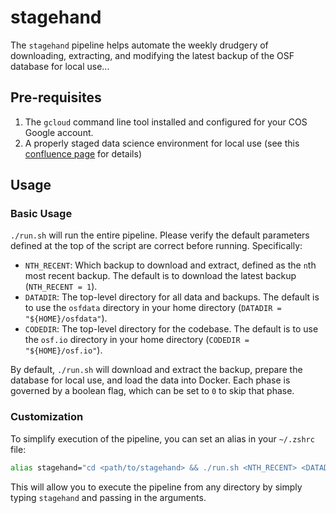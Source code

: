 # stagehand

The `stagehand` pipeline helps automate the weekly drudgery of downloading, extracting, and modifying the latest backup of the OSF database for local use...

## Pre-requisites

1. The `gcloud` command line tool installed and configured for your COS Google account.
2. A properly staged data science environment for local use (see this [confluence page](https://openscience.atlassian.net/wiki/spaces/DS1/pages/3114762241/Create+data+science+environment) for details)

## Usage

### Basic Usage

`./run.sh` will run the entire pipeline.  Please verify the default parameters defined at the top of the script are correct before running.  Specifically:

- `NTH_RECENT`: Which backup to download and extract, defined as the `n`th most recent backup.  The default is to download the latest backup (`NTH_RECENT = 1`).
- `DATADIR`: The top-level directory for all data and backups.  The default is to use the `osfdata` directory in your home directory (`DATADIR = "${HOME}/osfdata"`).
- `CODEDIR`: The top-level directory for the codebase.  The default is to use the `osf.io` directory in your home directory (`CODEDIR = "${HOME}/osf.io"`).

By default, `./run.sh` will download and extract the backup, prepare the database for local use, and load the data into Docker.  Each phase is governed by a boolean flag, which can be set to `0` to skip that phase.

### Customization
To simplify execution of the pipeline, you can set an alias in your `~/.zshrc` file:

```bash
alias stagehand="cd <path/to/stagehand> && ./run.sh <NTH_RECENT> <DATADIR> <CODEDIR>"
```

This will allow you to execute the pipeline from any directory by simply typing `stagehand` and passing in the arguments.